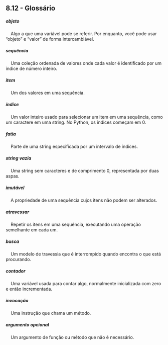 ## 8.12 - Glossário


##### objeto
&nbsp;&nbsp;&nbsp;&nbsp;Algo a que uma variável pode se referir. Por enquanto, você pode usar “objeto” e “valor” de forma intercambiável.

##### sequência
&nbsp;&nbsp;&nbsp;&nbsp;Uma coleção ordenada de valores onde cada valor é identificado por um índice de número inteiro.

##### item
&nbsp;&nbsp;&nbsp;&nbsp;Um dos valores em uma sequência.

##### índice
&nbsp;&nbsp;&nbsp;&nbsp;Um valor inteiro usado para selecionar um item em uma sequência, como um caractere em uma string. No Python, os índices começam em 0.

##### fatia
&nbsp;&nbsp;&nbsp;&nbsp;Parte de uma string especificada por um intervalo de índices.

##### string vazia
&nbsp;&nbsp;&nbsp;&nbsp;Uma string sem caracteres e de comprimento 0, representada por duas aspas.

##### imutável
&nbsp;&nbsp;&nbsp;&nbsp;A propriedade de uma sequência cujos itens não podem ser alterados.

##### atravessar
&nbsp;&nbsp;&nbsp;&nbsp;Repetir os itens em uma sequência, executando uma operação semelhante em cada um.

##### busca
&nbsp;&nbsp;&nbsp;&nbsp;Um modelo de travessia que é interrompido quando encontra o que está procurando.

##### contador
&nbsp;&nbsp;&nbsp;&nbsp;Uma variável usada para contar algo, normalmente inicializada com zero e então incrementada.

##### invocação
&nbsp;&nbsp;&nbsp;&nbsp;Uma instrução que chama um método.

##### argumento opcional
&nbsp;&nbsp;&nbsp;&nbsp;Um argumento de função ou método que não é necessário.


